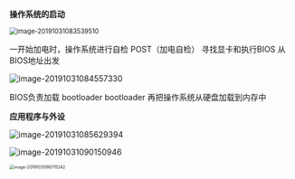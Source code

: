 **操作系统的启动**

<img src="C:\Users\lenovo\AppData\Roaming\Typora\typora-user-images\image-20191031083539510.png" alt="image-20191031083539510" style="zoom:80%;" />

一开始加电时，操作系统进行自检 POST（加电自检）  寻找显卡和执行BIOS  从BIOS地址出发

![image-20191031084557330](C:\Users\lenovo\AppData\Roaming\Typora\typora-user-images\image-20191031084557330.png)

BIOS负责加载 bootloader   bootloader 再把操作系统从硬盘加载到内存中

  **应用程序与外设**

![image-20191031085629394](C:\Users\lenovo\AppData\Roaming\Typora\typora-user-images\image-20191031085629394.png)

![image-20191031090150946](C:\Users\lenovo\AppData\Roaming\Typora\typora-user-images\image-20191031090150946.png)

<img src="C:\Users\lenovo\AppData\Roaming\Typora\typora-user-images\image-20191031090715242.png" alt="image-20191031090715242" style="zoom:50%;" />